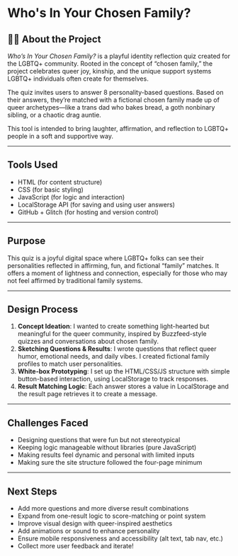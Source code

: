 # Who's In Your Chosen Family?

## 🏳️‍🌈 About the Project

*Who’s In Your Chosen Family?* is a playful identity reflection quiz created for the LGBTQ+ community. Rooted in the concept of “chosen family,” the project celebrates queer joy, kinship, and the unique support systems LGBTQ+ individuals often create for themselves.

The quiz invites users to answer 8 personality-based questions. Based on their answers, they’re matched with a fictional chosen family made up of queer archetypes—like a trans dad who bakes bread, a goth nonbinary sibling, or a chaotic drag auntie.

This tool is intended to bring laughter, affirmation, and reflection to LGBTQ+ people in a soft and supportive way.

---

## Tools Used

- HTML (for content structure)
- CSS (for basic styling)
- JavaScript (for logic and interaction)
- LocalStorage API (for saving and using user answers)
- GitHub + Glitch (for hosting and version control)

---

## Purpose

This quiz is a joyful digital space where LGBTQ+ folks can see their personalities reflected in affirming, fun, and fictional “family” matches. It offers a moment of lightness and connection, especially for those who may not feel affirmed by traditional family systems.

---

## Design Process

1. **Concept Ideation**: I wanted to create something light-hearted but meaningful for the queer community, inspired by Buzzfeed-style quizzes and conversations about chosen family.
2. **Sketching Questions & Results**: I wrote questions that reflect queer humor, emotional needs, and daily vibes. I created fictional family profiles to match user personalities.
3. **White-box Prototyping**: I set up the HTML/CSS/JS structure with simple button-based interaction, using LocalStorage to track responses.
4. **Result Matching Logic**: Each answer stores a value in LocalStorage and the result page retrieves it to create a message.

---

## Challenges Faced

- Designing questions that were fun but not stereotypical
- Keeping logic manageable without libraries (pure JavaScript)
- Making results feel dynamic and personal with limited inputs
- Making sure the site structure followed the four-page minimum

---

## Next Steps

- Add more questions and more diverse result combinations
- Expand from one-result logic to score-matching or point system
- Improve visual design with queer-inspired aesthetics
- Add animations or sound to enhance personality
- Ensure mobile responsiveness and accessibility (alt text, tab nav, etc.)
- Collect more user feedback and iterate!

